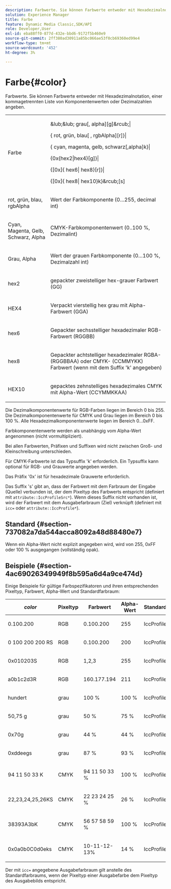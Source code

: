 ```yaml
---
description: Farbwerte. Sie können Farbwerte entweder mit Hexadezimalnotation, einer kommagetrennten Liste von Komponentenwerten oder Dezimalzahlen angeben.
solution: Experience Manager
title: Farbe
feature: Dynamic Media Classic,SDK/API
role: Developer,User
exl-id: eba88ff0-877d-432e-bbd6-9172f5b460e9
source-git-commit: 2ff380ad30911a85bc066ae53f0cb69360ed99e4
workflow-type: tm+mt
source-wordcount: '452'
ht-degree: 3%

---
```


# Farbe{#color}

Farbwerte. Sie können Farbwerte entweder mit Hexadezimalnotation, einer kommagetrennten Liste von Komponentenwerten oder Dezimalzahlen angeben.

<table id="simpletable_9EBE66066E854ABE978F8F7ADC66BDE3"> 
 <tr class="strow"> 
  <td class="stentry"> <p><span class="codeph"> <span class="varname"> Farbe</span> </span> </p></td> 
  <td class="stentry"> <p> <span class="codeph">&amp;lub;&amp;lub;<span class="varname"> grau</span>[,<span class="varname"> alpha</span>][g]&amp;rcub;|</span> </p> <p> <span class="codeph"> {<span class="varname"> rot</span>,<span class="varname"> grün</span>,<span class="varname"> blau</span>[ ,<span class="varname"> rgbAlpha</span>][r]}|</span> </p> <p> <span class="codeph"> {<span class="varname"> cyan</span>, <span class="varname"> magenta</span>, <span class="varname"> gelb</span>, <span class="varname"> schwarz</span>[,alpha]k}|</span> </p> <p> <span class="codeph"> {0x{hex2|hex4}[g]}|</span> </p> <p> <span class="codeph">{[0x]{<span class="varname"> hex6</span>|<span class="varname"> hex8</span>}[r]}|</span> </p> <p> <span class="codeph"> {[0x]{<span class="varname"> hex8</span>|<span class="varname"> hex10</span>}k}&amp;rcub;[s]</span> </p> </td> 
 </tr> 
 <tr class="strow"> 
  <td class="stentry"> <p><span class="codeph"> <span class="varname"> rot</span>, <span class="varname"> grün</span>, <span class="varname"> blau</span>, <span class="varname"> rgbAlpha</span></span> </p> </td> 
  <td class="stentry"> <p>Wert der Farbkomponente (0…255, decimal int) </p> </td> 
 </tr> 
 <tr class="strow"> 
  <td class="stentry"> <p><span class="codeph"> <span class="varname"> Cyan</span>, <span class="varname"> Magenta</span>, <span class="varname"> Gelb</span>, <span class="varname"> Schwarz</span>, <span class="varname"> Alpha</span></span> </p></td> 
  <td class="stentry"> <p>CMYK-Farbkomponentenwert (0..100 %, Dezimalint) </p></td> 
 </tr> 
 <tr class="strow"> 
  <td class="stentry"> <p><span class="codeph"> <span class="varname"> Grau</span>, <span class="varname"> Alpha</span></span> </p> </td> 
  <td class="stentry"> <p>Wert der grauen Farbkomponente (0…100 %, Dezimalzahl int) </p> </td> 
 </tr> 
 <tr class="strow"> 
  <td class="stentry"> <p><span class="codeph"> <span class="varname"> hex2</span> </span> </p></td> 
  <td class="stentry"> <p>gepackter zweistelliger hex-grauer Farbwert (GG) </p></td> 
 </tr> 
 <tr class="strow"> 
  <td class="stentry"> <p><span class="codeph"> <span class="varname"> HEX4</span> </span> </p> </td> 
  <td class="stentry"> <p>Verpackt vierstellig hex grau mit Alpha-Farbwert (GGA) </p> </td> 
 </tr> 
 <tr class="strow"> 
  <td class="stentry"> <p><span class="codeph"> <span class="varname"> hex6</span> </span> </p> </td> 
  <td class="stentry"> <p>Gepackter sechsstelliger hexadezimaler RGB-Farbwert (RGGBB) </p></td> 
 </tr> 
 <tr class="strow"> 
  <td class="stentry"> <p><span class="codeph"> <span class="varname"> hex8</span> </span> </p> </td> 
  <td class="stentry"> <p>Gepackter achtstelliger hexadezimaler RGBA- (RGGBBAA) oder CMYK- (CCMMYKK) Farbwert (wenn mit dem Suffix 'k' angegeben) </p></td> 
 </tr> 
 <tr class="strow"> 
  <td class="stentry"> <p><span class="codeph"> <span class="varname"> HEX10</span> </span> </p></td> 
  <td class="stentry"> <p>gepacktes zehnstelliges hexadezimales CMYK mit Alpha-Wert (CCYMMKKAA) </p> </td> 
 </tr> 
</table>

Die Dezimalkomponentenwerte für RGB-Farben liegen im Bereich 0 bis 255. Die Dezimalkomponentenwerte für CMYK und Grau liegen im Bereich 0 bis 100 %. Alle Hexadezimalkomponentenwerte liegen im Bereich 0…0xFF.

Farbkomponentenwerte werden als unabhängig vom Alpha-Wert angenommen (nicht vormultipliziert).

Bei allen Farbwerten, Präfixen und Suffixen wird nicht zwischen Groß- und Kleinschreibung unterschieden.

Für CMYK-Farbwerte ist das Typsuffix &#39;k&#39; erforderlich. Ein Typsuffix kann optional für RGB- und Grauwerte angegeben werden.

Das Präfix &#39;0x&#39; ist für hexadezimale Grauwerte erforderlich.

Das Suffix &#39;s&#39; gibt an, dass der Farbwert mit dem Farbraum der Eingabe (Quelle) verbunden ist, der dem Pixeltyp des Farbwerts entspricht (definiert mit `attribute::IccProfileSrc*`). Wenn dieses Suffix nicht vorhanden ist, wird der Farbwert mit dem Ausgabefarbraum (Ziel) verknüpft (definiert mit `icc=` oder `attribute::IccProfile*`).

## Standard {#section-737082a7da544acca8092a48d88480e7}

Wenn ein Alpha-Wert nicht explizit angegeben wird, wird von 255, 0xFF oder 100 % ausgegangen (vollständig opak).

## Beispiele {#section-4ac69026349949f8b595a6d4a9ce474d}

Einige Beispiele für gültige Farbspezifikatoren und ihren entsprechenden Pixeltyp, Farbwert, Alpha-Wert und Standardfarbraum:

<table id="table_1539E74A1EC545F1B5398D86A27079D1"> 
 <thead> 
  <tr> 
   <th class="entry"> <b> <i>color</i> </b> </th> 
   <th class="entry"> <b>Pixeltyp</b> </th> 
   <th class="entry"> <b>Farbwert</b> </th> 
   <th class="entry"> <b>Alpha-Wert</b> </th> 
   <th class="entry"> <b>Standardfarbraum </b> </th> 
  </tr> 
 </thead>
 <tbody> 
  <tr> 
   <td> <p>0.100.200 </p> </td> 
   <td> <p>RGB </p> </td> 
   <td> <p>0.100.200 </p> </td> 
   <td> <p>255 </p> </td> 
   <td> <p> <span class="codeph"> IccProfileRGB</span> </p> </td> 
  </tr> 
  <tr> 
   <td> <p>0 100 200 200 RS </p> </td> 
   <td> <p>RGB </p> </td> 
   <td> <p>0.100.200 </p> </td> 
   <td> <p>200 </p> </td> 
   <td> <p> <span class="codeph"> IccProfileSrcRgb</span> </p> </td> 
  </tr> 
  <tr> 
   <td> <p>0x010203S </p> </td> 
   <td> <p>RGB </p> </td> 
   <td> <p>1,2,3 </p> </td> 
   <td> <p>255 </p> </td> 
   <td> <p> <span class="codeph"> IccProfileSrcRgb</span> </p> </td> 
  </tr> 
  <tr> 
   <td> <p>a0b1c2d3R </p> </td> 
   <td> <p>RGB </p> </td> 
   <td> <p>160.177.194 </p> </td> 
   <td> <p>211 </p> </td> 
   <td> <p> <span class="codeph"> IccProfileRGB</span> </p> </td> 
  </tr> 
  <tr> 
   <td> <p>hundert </p> </td> 
   <td> <p>grau </p> </td> 
   <td> <p>100 % </p> </td> 
   <td> <p>100 % </p> </td> 
   <td> <p> <span class="codeph"> IccProfileSrcGray</span> </p> </td> 
  </tr> 
  <tr> 
   <td> <p>50,75 g </p> </td> 
   <td> <p>grau </p> </td> 
   <td> <p>50 % </p> </td> 
   <td> <p>75 % </p> </td> 
   <td> <p> <span class="codeph"> IccProfileGray</span> </p> </td> 
  </tr> 
  <tr> 
   <td> <p>0x70g </p> </td> 
   <td> <p>grau </p> </td> 
   <td> <p>44 % </p> </td> 
   <td> <p>44 % </p> </td> 
   <td> <p> <span class="codeph"> IccProfileGray</span> </p> </td> 
  </tr> 
  <tr> 
   <td> <p>0xddeegs </p> </td> 
   <td> <p>grau </p> </td> 
   <td> <p>87 % </p> </td> 
   <td> <p>93 % </p> </td> 
   <td> <p> <span class="codeph"> IccProfileSrcGray-</span> </p> </td> 
  </tr> 
  <tr> 
   <td> <p>94 11 50 33 K </p> </td> 
   <td> <p>CMYK </p> </td> 
   <td> <p>94 11 50 33 % </p> </td> 
   <td> <p>100 % </p> </td> 
   <td> <p> <span class="codeph"> IccProfileCmyk</span> </p> </td> 
  </tr> 
  <tr> 
   <td> <p>22,23,24,25,26KS </p> </td> 
   <td> <p>CMYK </p> </td> 
   <td> <p>22 23 24 25 % </p> </td> 
   <td> <p>26 % </p> </td> 
   <td> <p> <span class="codeph"> IccProfileSrcCmyk</span> </p> </td> 
  </tr> 
  <tr> 
   <td> <p>38393A3bK </p> </td> 
   <td> <p>CMYK </p> </td> 
   <td> <p>56 57 58 59 % </p> </td> 
   <td> <p>100 % </p> </td> 
   <td> <p> <span class="codeph"> IccProfileCmyk</span> </p> </td> 
  </tr> 
  <tr> 
   <td> <p>0x0a0b0C0d0eks </p> </td> 
   <td> <p>CMYK </p> </td> 
   <td> <p>10-11-12-13% </p> </td> 
   <td> <p>14 % </p> </td> 
   <td> <p> <span class="codeph"> IccProfileSrcCmyk</span> </p> </td> 
  </tr> 
 </tbody> 
</table>

Der mit `icc=` angegebene Ausgabefarbraum gilt anstelle des Standardfarbraums, wenn der Pixeltyp einer Ausgabefarbe dem Pixeltyp des Ausgabebilds entspricht.
